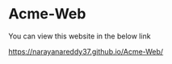 # Acme-Web

You can view this website in the below link

https://narayanareddy37.github.io/Acme-Web/
